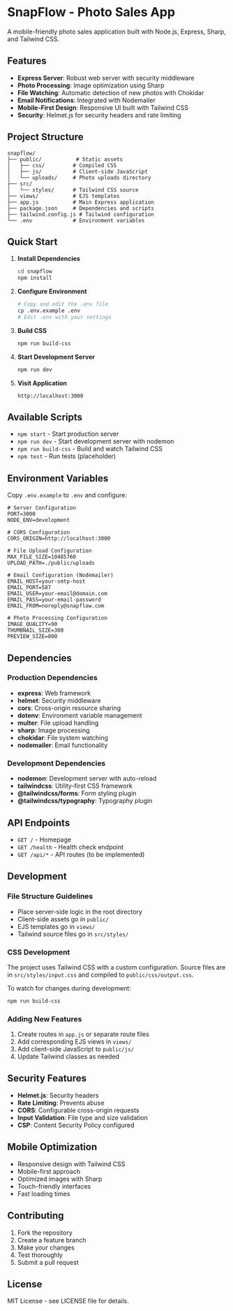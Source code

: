 # SnapFlow - Photo Sales App

A mobile-friendly photo sales application built with Node.js, Express, Sharp, and Tailwind CSS.

## Features

- **Express Server**: Robust web server with security middleware
- **Photo Processing**: Image optimization using Sharp
- **File Watching**: Automatic detection of new photos with Chokidar
- **Email Notifications**: Integrated with Nodemailer
- **Mobile-First Design**: Responsive UI built with Tailwind CSS
- **Security**: Helmet.js for security headers and rate limiting

## Project Structure

```
snapflow/
├── public/           # Static assets
│   ├── css/         # Compiled CSS
│   ├── js/          # Client-side JavaScript
│   └── uploads/     # Photo uploads directory
├── src/
│   └── styles/      # Tailwind CSS source
├── views/           # EJS templates
├── app.js           # Main Express application
├── package.json     # Dependencies and scripts
├── tailwind.config.js # Tailwind configuration
└── .env             # Environment variables
```

## Quick Start

1. **Install Dependencies**
   ```bash
   cd snapflow
   npm install
   ```

2. **Configure Environment**
   ```bash
   # Copy and edit the .env file
   cp .env.example .env
   # Edit .env with your settings
   ```

3. **Build CSS**
   ```bash
   npm run build-css
   ```

4. **Start Development Server**
   ```bash
   npm run dev
   ```

5. **Visit Application**
   ```
   http://localhost:3000
   ```

## Available Scripts

- `npm start` - Start production server
- `npm run dev` - Start development server with nodemon
- `npm run build-css` - Build and watch Tailwind CSS
- `npm test` - Run tests (placeholder)

## Environment Variables

Copy `.env.example` to `.env` and configure:

```env
# Server Configuration
PORT=3000
NODE_ENV=development

# CORS Configuration
CORS_ORIGIN=http://localhost:3000

# File Upload Configuration
MAX_FILE_SIZE=10485760
UPLOAD_PATH=./public/uploads

# Email Configuration (Nodemailer)
EMAIL_HOST=your-smtp-host
EMAIL_PORT=587
EMAIL_USER=your-email@domain.com
EMAIL_PASS=your-email-password
EMAIL_FROM=noreply@snapflow.com

# Photo Processing Configuration
IMAGE_QUALITY=90
THUMBNAIL_SIZE=300
PREVIEW_SIZE=800
```

## Dependencies

### Production Dependencies
- **express**: Web framework
- **helmet**: Security middleware
- **cors**: Cross-origin resource sharing
- **dotenv**: Environment variable management
- **multer**: File upload handling
- **sharp**: Image processing
- **chokidar**: File system watching
- **nodemailer**: Email functionality

### Development Dependencies
- **nodemon**: Development server with auto-reload
- **tailwindcss**: Utility-first CSS framework
- **@tailwindcss/forms**: Form styling plugin
- **@tailwindcss/typography**: Typography plugin

## API Endpoints

- `GET /` - Homepage
- `GET /health` - Health check endpoint
- `GET /api/*` - API routes (to be implemented)

## Development

### File Structure Guidelines
- Place server-side logic in the root directory
- Client-side assets go in `public/`
- EJS templates go in `views/`
- Tailwind source files go in `src/styles/`

### CSS Development
The project uses Tailwind CSS with a custom configuration. Source files are in `src/styles/input.css` and compiled to `public/css/output.css`.

To watch for changes during development:
```bash
npm run build-css
```

### Adding New Features
1. Create routes in `app.js` or separate route files
2. Add corresponding EJS views in `views/`
3. Add client-side JavaScript to `public/js/`
4. Update Tailwind classes as needed

## Security Features

- **Helmet.js**: Security headers
- **Rate Limiting**: Prevents abuse
- **CORS**: Configurable cross-origin requests
- **Input Validation**: File type and size validation
- **CSP**: Content Security Policy configured

## Mobile Optimization

- Responsive design with Tailwind CSS
- Mobile-first approach
- Optimized images with Sharp
- Touch-friendly interfaces
- Fast loading times

## Contributing

1. Fork the repository
2. Create a feature branch
3. Make your changes
4. Test thoroughly
5. Submit a pull request

## License

MIT License - see LICENSE file for details.
